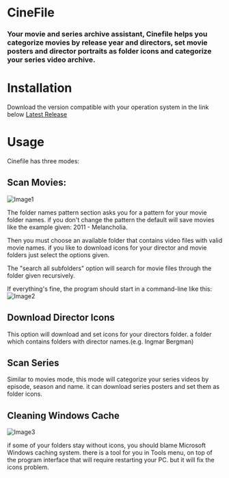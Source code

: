 # CineFile
### Your movie and series archive assistant, Cinefile helps you categorize movies by release year and directors, set movie posters and director portraits as folder icons and categorize your series video archive.

# Installation
Download the version compatible with your operation system in the link below
[Latest Release](https://github.com/lenfantterrible/CineFile/releases)

# Usage
Cinefile has three modes:
## Scan Movies:
![Image1](https://uupload.ir/files/f0rx_cinefile1.png)

The folder names pattern section asks you for a pattern for your movie folder names. if you don't change the pattern the default will save movies like the example given: 2011 - Melancholia.


Then you must choose an available folder that contains video files with valid movie names. if you like to download icons for your director and movie folders just select the options given.

The "search all subfolders" option will search for movie files through the folder given recursively. 

If everything's fine, the program should start in a command-line like this:
![Image2](https://uupload.ir/files/ra98_untitled.png)


## Download Director Icons
This option will download and set icons for your directors folder. a folder which contains folders with director names.(e.g. Ingmar Bergman)

## Scan Series
Similar to movies mode, this mode will categorize your series videos by episode, season and name. it can download series posters and set them as folder icons.

## Cleaning Windows Cache
![Image3](https://uupload.ir/files/r8va_cinefile2.png)


if some of your folders stay without icons, you should blame Microsoft Windows caching system. there is a tool for you in Tools menu, on top of the program interface that will require restarting your PC. but it will fix the icons problem.
